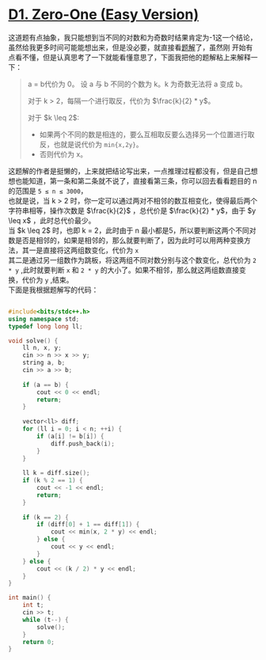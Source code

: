# [D1. Zero-One (Easy Version)](https://codeforces.com/problemset/problem/1733/D1)

这道题有点抽象，我只能想到当不同的对数和为奇数时结果肯定为-1这一个结论，虽然给我更多时间可能能想出来，但是没必要，就直接看[题解](https://www.luogu.com.cn/article/4uxa00y6)了，虽然刚
开始有点看不懂，但是认真思考了一下就能看懂意思了，下面我把他的题解粘上来解释一下：

> a = b代价为 0。
> 设 a 与 b 不同的个数为 k。k 为奇数无法将 a 变成 b。
> 
> 对于 k > 2，每隔一个进行取反，代价为 $\frac{k}{2} * y$。
> 
> 对于 \$k \leq 2$:
> - 如果两个不同的数是相连的，要么互相取反要么选择另一个位置进行取反，也就是说代价为 `min{x,2y}`。  
> - 否则代价为 x。

这题解的作者是挺懒的，上来就把结论写出来，一点推理过程都没有，但是自己想想也能知道，第一条和第二条就不说了，直接看第三条，你可以回去看看题目的 n 的范围是 `5 ≤ n ≤ 3000`，  
也就是说，当 k > 2 时，你一定可以通过两对不相邻的数互相变化，使得最后两个字符串相等，操作次数是 $\frac{k}{2}$ ，总代价是 $\frac{k}{2} * y$，由于 \$y \leq x$ ，此时总代价最少。  
当 \$k \leq 2$ 时，也即 k = 2，此时由于 n 最小都是5，所以要判断这两个不同对数是否是相邻的，如果是相邻的，那么就要判断了，因为此时可以用两种变换方法，其一是直接将这两组数变化，代价为 `x`  
其二是通过另一组数作为跳板，将这两组不同对数分别与这个数变化，总代价为 `2 * y` ,此时就要判断 `x` 和 `2 * y` 的大小了。如果不相邻，那么就这两组数直接变换，代价为 `y` ,结束。  
下面是我根据题解写的代码：

```cpp

#include<bits/stdc++.h>
using namespace std;
typedef long long ll;

void solve() {
    ll n, x, y;
    cin >> n >> x >> y;
    string a, b;
    cin >> a >> b;
    
    if (a == b) {
        cout << 0 << endl;
        return;
    }
    
    vector<ll> diff;
    for (ll i = 0; i < n; ++i) {
        if (a[i] != b[i]) {
            diff.push_back(i);
        }
    }
    
    ll k = diff.size();
    if (k % 2 == 1) {
        cout << -1 << endl;
        return;
    }
    
    if (k == 2) {
        if (diff[0] + 1 == diff[1]) {
            cout << min(x, 2 * y) << endl;
        } else {
            cout << y << endl;
        }
    } else {
        cout << (k / 2) * y << endl;
    }
}

int main() {
    int t;
    cin >> t;
    while (t--) {
        solve();
    }
    return 0;
}
```
